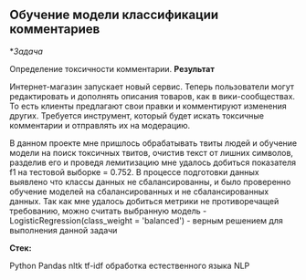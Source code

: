 ## Обучение модели классификации комментариев


**Задача*


Определение токсичности комментарии.
**Результат**


Интернет-магазин запускает новый сервис. Теперь пользователи могут редактировать и дополнять описания товаров, как в вики-сообществах. То есть клиенты предлагают свои правки и комментируют изменения других. Требуется инструмент, который будет искать токсичные комментарии и отправлять их на модерацию.


В данном проекте мне пришлось обрабатывать твиты людей и обучение модели на поиск токсичных твитов, очистив текст от лишних символов, разделив его и проведя лемитизацию мне удалось добиться показателя f1 на тестовой выборке = 0.752. В процессе подготовки данных выявлено что классы данных не сбалансированны, и было проверенно обучение моделей на сбалансированных и не сбалансированных данных. Так как мне удалось добиться метрики не противоречащей требованию, можно считать выбранную модель - LogisticRegression(class_weight = 'balanced') - верным решением для выполнения данной задачи


**Стек:**


Python
Pandas
nltk
tf-idf
обработка естественного языка
NLP
